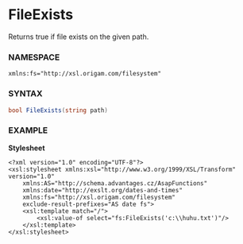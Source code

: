 # FileExists

Returns true if file exists on the given path.

### NAMESPACE

`xmlns:fs="http://xsl.origam.com/filesystem"`

### SYNTAX

``` csharp
bool FileExists(string path)
```

### EXAMPLE

**Stylesheet**

``` html/xml
<?xml version="1.0" encoding="UTF-8"?>
<xsl:stylesheet xmlns:xsl="http://www.w3.org/1999/XSL/Transform" version="1.0"
    xmlns:AS="http://schema.advantages.cz/AsapFunctions"
    xmlns:date="http://exslt.org/dates-and-times" 
    xmlns:fs="http://xsl.origam.com/filesystem"
    exclude-result-prefixes="AS date fs">
    <xsl:template match="/">
        <xsl:value-of select="fs:FileExists('c:\\huhu.txt')"/>
    </xsl:template>
</xsl:stylesheet>
```
